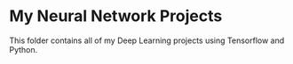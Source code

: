 # My Neural Network Projects 
This folder contains all of my Deep Learning projects using Tensorflow and Python.
